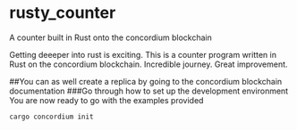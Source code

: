 # rusty_counter
A counter built in Rust onto the concordium blockchain

Getting deeeper into rust is exciting.
This is a counter program written in Rust on the concordium blockchain.
Incredible journey. Great improvement.

##You can as well create a replica by going to the concordium blockchain documentation
###Go through how to set up the development environment
You are now ready to go with the examples provided
```
cargo concordium init
```
